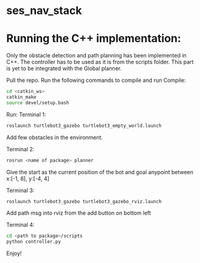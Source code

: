 # ses_nav_stack

# Running the C++ implementation:
Only the obstacle detection and path planning has been implemented in C++. The controller has to be used as it is from the scripts folder. This part is yet to be integrated with the Global planner.

Pull the repo.
Run the following commands to compile and run
Compile:
```bash
cd <catkin_ws>
catkin_make
source devel/setup.bash
```

Run:
Terminal 1:
```bash
roslaunch turtlebot3_gazebo turtlebot3_empty_world.launch
```
Add few obstacles in the environment.

Terminal 2:
```bash
rosrun <name of package> planner
```
Give the start as the current position of the bot and goal anypoint between x:[-1, 6], y:[-4, 4]

Terminal 3:
```bash
roslaunch turtlebot3_gazebo turtlebot3_gazebo_rviz.launch
```
Add path msg into rviz from the add button on bottom left

Terminal 4:
```bash
cd <path to package>/scripts
python controller.py
```

Enjoy!
